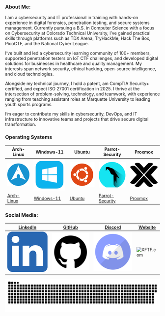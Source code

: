 ### About Me:
I am a cybersecurity and IT professional in training with hands-on experience in digital forensics, penetration testing, and secure systems management. Currently pursuing a B.S. in Computer Science with a focus on Cybersecurity at Colorado Technical University, I’ve gained practical skills through platforms such as TDX Arena, TryHackMe, Hack The Box, PicoCTF, and the National Cyber League.

I’ve built and led a cybersecurity learning community of 100+ members, supported penetration testers on IoT CTF challenges, and developed digital solutions for businesses in healthcare and quality management. My interests span network security, ethical hacking, open-source intelligence, and cloud technologies.

Alongside my technical journey, I hold a patent, am CompTIA Security+ certified, and expect ISO 27001 certification in 2025. I thrive at the intersection of problem-solving, technology, and teamwork, with experience ranging from teaching assistant roles at Marquette University to leading youth sports programs.

I’m eager to contribute my skills in cybersecurity, DevOps, and IT infrastructure to innovative teams and projects that drive secure digital transformation.

### Operating Systems
| Arch-Linux | Windows-11 | Ubuntu | Parrot-Security | Proxmox |
|---|---|---|---|---|
| <img width="1000" src="assets/archbtw_icon.png" alt="archbtw"/> | <img width="1000" src="assets/windows_icon.png" alt="Window 11"/> | <img width="1000" src="assets/ubuntu_icon.png" alt="Ubuntu"/> | <img width="1000" src="assets/Parrot-Security.svg" alt="Parrot"/> | <img width="1000" src="assets/proxmox_icon.png" alt="Proxmo"/> |
| [Arch-Linux](https://omarchy.org/) | [Windows-11](https://www.microsoft.com/en-us/software-download/windows11) | [Ubuntu](https://ubuntu.com/download/desktop) | [Parrot-Security](https://parrotsec.org/download/) | [Proxmox](https://www.proxmox.com/en/downloads) | 

### Social Media:
| [LinkedIn](https://www.linkedin.com/in/vikrammalkan/) | [GitHub](https://github.com/JackJohnsonGitHub) | [Discord](https://discord.gg/kRAKakXd) | [Website](https://example.com) |
|---|---|---|---|
| <img width="1000" src="assets/linkedin_icon.png" alt="LinkedIN"/> | <img width="1000" src="assets/github_icon.png" alt="GitHub"/> | <img width="1000" src="assets/discord_icon.png" alt="Discord"/> | <img width="1000" src="assets/" alt="XFTF.com"/> |















<p align="center">
 <img width="1000" src="assets/github-snake.svg" alt="snake"/>
</p>

